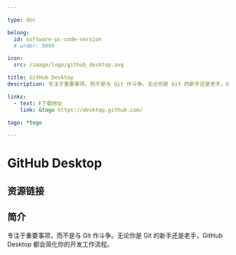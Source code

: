 ```yaml
---

type: doc

belong:
  id: software-pc-code-version
  # order: 9999

icon:
  src: /image/logo/github_desktop.svg

title: GitHub Desktop
description: 专注于重要事项，而不是与 Git 作斗争。无论你是 Git 的新手还是老手，GitHub Desktop 都会简化你的开发工作流程。

links:
  - text: ⏬下载地址
    link: &togo https://desktop.github.com/

togo: *togo

---
```


<ShowLogo />

# GitHub Desktop

<ShowBreadcrumb />

## 资源链接

<ShowLinks />

## 简介

专注于重要事项，而不是与 Git 作斗争。无论你是 Git 的新手还是老手，GitHub Desktop 都会简化你的开发工作流程。